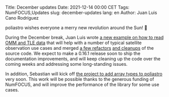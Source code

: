 Title: December updates
Date: 2021-12-14 00:00 CET
Tags: NumFOCUS,Updates
slug: december-updates
lang: en
Author: Juan Luis Cano Rodríguez

poliastro wishes everyone a merry new revolution around the Sun! 💫

During the December break, Juan Luis wrote [a new example on how to read OMM and TLE
data](https://docs.poliastro.space/en/latest/examples/Loading%20OMM%20and%20TLE%20satellite%20data.html)
that will help with a number of typical satellite observation use cases and
merged [a few refactors](https://github.com/poliastro/poliastro/pull/1434)
[and cleanups](https://github.com/poliastro/poliastro/pull/1430) of the source code.
We expect to make a 0.16.1 release soon to ship the documentation improvements,
and will keep cleaning up the code over the coming weeks and addressing some
long-standing issues.

In addition, Sebastian will kick off [the project to add array types to
poliastro](https://github.com/poliastro/documents/blob/master/numfocus-sdg-2021-r3.md)
very soon. This work will be possible thanks to the generous funding of
NumFOCUS, and will improve the performance of the library for some use cases.
